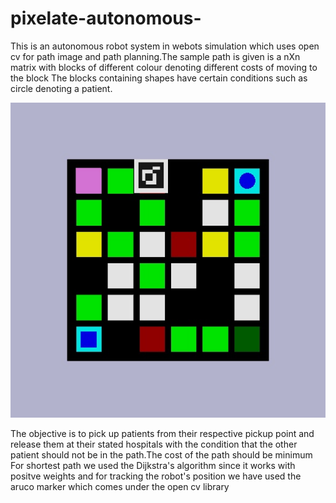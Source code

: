 # pixelate-autonomous-
This is an autonomous robot system in webots simulation which uses open cv for path image and path planning.The sample path is given is a nXn matrix with blocks of different colour denoting different costs of moving to the block
The blocks containing shapes have certain conditions such as circle denoting a patient.


![sample](https://github.com/aniketjohri23/pixelate-autonomous-/blob/main/sample.jpg)

The objective is to pick up patients from their respective pickup point and release them at their stated hospitals with the condition that the other patient should  not be in the path.The cost of the path should be minimum
For shortest path we used the Dijkstra's algorithm since it works with positve weights and for tracking the robot's position we have used the aruco marker which comes under the open cv library
